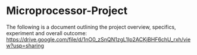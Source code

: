 # Microprocessor-Project
The following is a document outlining the project overview, specifics, experiment and overall outcome: https://drive.google.com/file/d/1nO0_zSnQN1zgL1Ip2ACKjBHF6chU_rxh/view?usp=sharing
